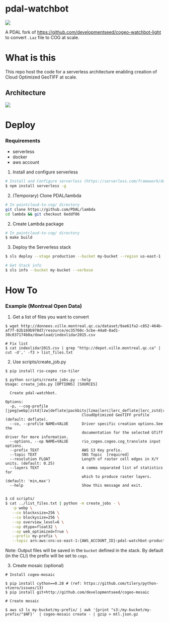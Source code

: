 # pdal-watchbot

![](https://user-images.githubusercontent.com/10407788/68695040-4e707b00-0548-11ea-89a6-d81a97c4b62c.jpg)


A PDAL fork of https://github.com/developmentseed/cogeo-watchbot-light to convert `.Laz` file to COG at scale.

# What is this

This repo host the code for a serverless architecture enabling creation of Cloud Optimized GeoTIFF at scale.

## Architecture

![](https://user-images.githubusercontent.com/10407788/66224855-f3c04580-e6a4-11e9-8903-8319c9a89875.png)


# Deploy

### Requirements
- serverless
- docker
- aws account


1. Install and configure serverless
```bash
# Install and Configure serverless (https://serverless.com/framework/docs/providers/aws/guide/credentials/)
$ npm install serverless -g 
```

2. (Temporary) Clone PDAL/lambda

```bash
# In pointcloud-to-cog/ directory
git clone https://github.com/PDAL/lambda
cd lambda && git checkout 6eddf86
```

2. Create Lambda package

```bash
# In pointcloud-to-cog/ directory
$ make build
```

3. Deploy the Serverless stack

```bash
$ sls deploy --stage production --bucket my-bucket --region us-east-1

# Get Stack info
$ sls info --bucket my-bucket --verbose
```



# How To

### Example (Montreal Open Data)

1. Get a list of files you want to convert
```$
$ wget http://donnees.ville.montreal.qc.ca/dataset/9ae61fa2-c852-464b-af7f-82b169b970d7/resource/ec35760c-5cbe-44a0-8ad1-30c037174b0a/download/indexlidar2015.csv

# Fix list
$ cat indexlidar2015.csv | grep "http://depot.ville.montreal.qc.ca" | cut -d',' -f3 > list_files.txt
```

2. Use scripts/create_job.py

```
$ pip install rio-cogeo rio-tiler

$ python scripts/create_jobs.py --help 
Usage: create_jobs.py [OPTIONS] [SOURCES]

  Create pdal-watchbot.

Options:
  -p, --cog-profile [jpeg|webp|zstd|lzw|deflate|packbits|lzma|lerc|lerc_deflate|lerc_zstd|raw]
                                  CloudOptimized GeoTIFF profile (default: deflate).
  --co, --profile NAME=VALUE      Driver specific creation options.See the
                                  documentation for the selected GTiff driver for more information.
  --options, --op NAME=VALUE      rio_cogeo.cogeo.cog_translate input options.
  --prefix TEXT                   AWS S3 Key prefix.
  --topic TEXT                    SNS Topic  [required]
  --resolution FLOAT              Length of raster cell edges in X/Y units. (default: 0.25)
  --layers TEXT                   A comma separated list of statistics for
                                  which to produce raster layers. (default: 'min,max')
  --help                          Show this message and exit.
```

```bash

$ cd scripts/
$ cat ../list_files.txt | python -m create_jobs - \
   -p webp \
   --co blockxsize=256 \
   --co blockysize=256 \
   --op overview_level=6 \
   --op dtype=float32 \
   --op web_optimized=True \
   --prefix my-prefix \
   --topic arn:aws:sns:us-east-1:{AWS_ACCOUNT_ID}:pdal-watchbot-production-WatchbotTopic
```

Note: Output files will be saved in the `bucket` defined in the stack. By default (in the CLI) the prefix will be set to `cogs`.

3. Create mosaic (optional)

```
# Install cogeo-mosaic

$ pip install cython==0.28 # (ref: https://github.com/tilery/python-vtzero/issues/13)
$ pip install git+http://github.com/developmentseed/cogeo-mosaic

# Create mosaic

$ aws s3 ls my-bucket/my-prefix/ | awk '{print "s3:/my-bucket/my-prefix/"$NF}'  | cogeo-mosaic create - | gzip > mtl.json.gz
```
